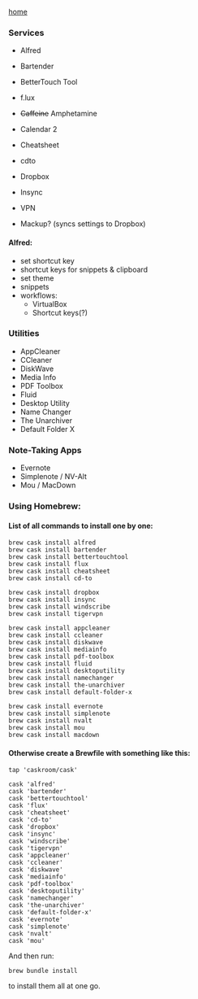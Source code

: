 [home](index.md)

### Services

- Alfred
- Bartender
- BetterTouch Tool
- f.lux
- ~~Caffeine~~ Amphetamine
- Calendar 2
- Cheatsheet
- cdto

- Dropbox
- Insync
- VPN

- Mackup? (syncs settings to Dropbox)

#### Alfred:
 - set shortcut key
 - shortcut keys for snippets & clipboard
 - set theme
 - snippets
 - workflows:
   - VirtualBox
   - Shortcut keys(?)

### Utilities

- AppCleaner
- CCleaner
- DiskWave
- Media Info
- PDF Toolbox
- Fluid
- Desktop Utility
- Name Changer
- The Unarchiver
- Default Folder X


### Note-Taking Apps
- Evernote
- Simplenote / NV-Alt
- Mou / MacDown


### Using Homebrew:

#### List of all commands to install one by one:
```
brew cask install alfred
brew cask install bartender
brew cask install bettertouchtool
brew cask install flux
brew cask install cheatsheet
brew cask install cd-to

brew cask install dropbox
brew cask install insync
brew cask install windscribe
brew cask install tigervpn
 
brew cask install appcleaner
brew cask install ccleaner
brew cask install diskwave
brew cask install mediainfo
brew cask install pdf-toolbox
brew cask install fluid
brew cask install desktoputility
brew cask install namechanger
brew cask install the-unarchiver
brew cask install default-folder-x
 
brew cask install evernote 
brew cask install simplenote 
brew cask install nvalt 
brew cask install mou 
brew cask install macdown
```

#### Otherwise create a Brewfile with something like this:

```
tap 'caskroom/cask'

cask 'alfred'
cask 'bartender'
cask 'bettertouchtool'
cask 'flux'
cask 'cheatsheet'
cask 'cd-to'
cask 'dropbox'
cask 'insync'
cask 'windscribe'
cask 'tigervpn'
cask 'appcleaner'
cask 'ccleaner'
cask 'diskwave'
cask 'mediainfo'
cask 'pdf-toolbox'
cask 'desktoputility'
cask 'namechanger'
cask 'the-unarchiver'
cask 'default-folder-x'
cask 'evernote'
cask 'simplenote'
cask 'nvalt'
cask 'mou'
```

And then run: 

```
brew bundle install
```

to install them all at one go.
